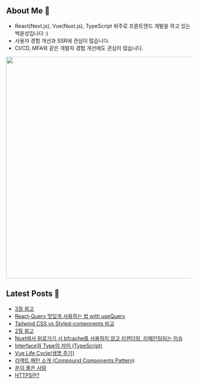 ## About Me 👋
- React(Next.js), Vue(Nuxt.js), TypeScript 위주로 프론트엔드 개발을 하고 있는 백윤성입니다 :)
- 사용자 경험 개선과 SSR에 관심이 많습니다.
- CI/CD, MFA와 같은 개발자 경험 개선에도 관심이 많습니다.

<img width="600px" src="https://cr-ss-service.azurewebsites.net/api/ScreenShot?widget=summary&username=bysxx&badges=3"/>


## Latest Posts 📰
- [3월 회고](https://bysxx.tistory.com/17)
- [React-Query 맛있게 사용하는 법 with useQuery](https://bysxx.tistory.com/16)
- [Tailwind CSS vs Styled-components 비교](https://bysxx.tistory.com/15)
- [2월 회고](https://bysxx.tistory.com/14)
- [Nuxt에서 뒤로가기 시 bfcache를 사용하지 않고 리렌더링, 리페인팅되는 이슈](https://bysxx.tistory.com/13)
- [Interface와 Type의 차이 (TypeScript)](https://bysxx.tistory.com/12)
- [Vue Life Cycle(생명 주기)](https://bysxx.tistory.com/11)
- [리액트 패턴 소개 (Compound Components Pattern)](https://bysxx.tistory.com/10)
- [운이 좋은 사람](https://bysxx.tistory.com/9)
- [HTTPS란?](https://bysxx.tistory.com/8)
